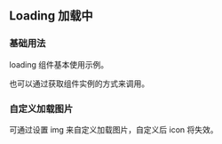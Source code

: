 <script setup>
    import BaseVue from './base.vue';
    import InstanceVue from './instance.vue';
    import diyImgVue from './diyImg.vue'
    import preview from '@/components/preview.vue'
</script>

## Loading 加载中

### 基础用法

loading 组件基本使用示例。

<preview compname='loading' demoname='base'>
  <base-vue />
</preview>

也可以通过获取组件实例的方式来调用。

<preview compname='loading' demoname='instance'>
  <instance-vue />
</preview>

### 自定义加载图片

可通过设置 img 来自定义加载图片，自定义后 icon 将失效。

<preview compname='loading' demoname='diyImg'>
  <diy-img-vue />
</preview>